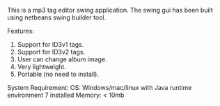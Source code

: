 This is a mp3 tag editor swing application.
The swing gui has been built using netbeans swing builder tool.

Features:
1. Support for ID3v1 tags.
2. Support for ID3v2 tags.
3. User can change album image.
4. Very lightweight.
5. Portable (no need to install).

System Requirement:
OS: Windows/mac/linux with Java runtime environment 7 installed
Memory: < 10mb 
